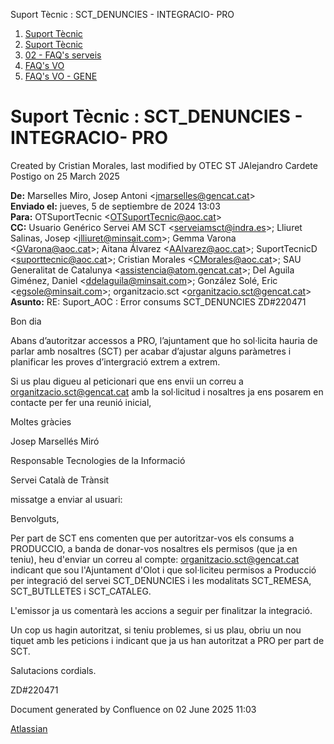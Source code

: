 Suport Tècnic : SCT\_DENUNCIES - INTEGRACIO- PRO  

1.  [Suport Tècnic](index.html)
2.  [Suport Tècnic](13893782.html)
3.  [02 - FAQ's serveis](26313393.html)
4.  [FAQ's VO](28705575.html)
5.  [FAQ's VO - GENE](28705577.html)

Suport Tècnic : SCT\_DENUNCIES - INTEGRACIO- PRO
================================================

Created by Cristian Morales, last modified by OTEC ST JAlejandro Cardete Postigo on 25 March 2025

**De:** Marselles Miro, Josep Antoni <[jmarselles@gencat.cat](mailto:jmarselles@gencat.cat)\>  
**Enviado el:** jueves, 5 de septiembre de 2024 13:03  
**Para:** OTSuportTecnic <[OTSuportTecnic@aoc.cat](mailto:OTSuportTecnic@aoc.cat)\>  
**CC:** Usuario Genérico Servei AM SCT <[serveiamsct@indra.es](mailto:serveiamsct@indra.es)\>; Lliuret Salinas, Josep <[jlliuret@minsait.com](mailto:jlliuret@minsait.com)\>; Gemma Varona <[GVarona@aoc.cat](mailto:GVarona@aoc.cat)\>; Aitana Álvarez <[AAlvarez@aoc.cat](mailto:AAlvarez@aoc.cat)\>; SuportTecnicD <[suporttecnic@aoc.cat](mailto:suporttecnic@aoc.cat)\>; Cristian Morales <[CMorales@aoc.cat](mailto:CMorales@aoc.cat)\>; SAU Generalitat de Catalunya <[assistencia@atom.gencat.cat](mailto:assistencia@atom.gencat.cat)\>; Del Aguila Giménez, Daniel <[ddelaguila@minsait.com](mailto:ddelaguila@minsait.com)\>; González Solé, Eric <[egsole@minsait.com](mailto:egsole@minsait.com)\>; organitzacio.sct <[organitzacio.sct@gencat.cat](mailto:organitzacio.sct@gencat.cat)\>  
**Asunto:** RE: Suport\_AOC : Error consums SCT\_DENUNCIES ZD#220471

  

Bon dia

  

Abans d’autoritzar accessos a PRO, l’ajuntament que ho sol·licita hauria de parlar amb nosaltres (SCT) per acabar d’ajustar alguns paràmetres i planificar les proves d’intergració extrem a extrem.

  

Si us plau digueu al peticionari que ens envii un correu a [organitzacio.sct@gencat.cat](mailto:organitzacio.sct@gencat.cat) amb la sol·licitud i nosaltres ja ens posarem en contacte per fer una reunió inicial,

  

Moltes gràcies

  

  

Josep Marsellés Miró

Responsable Tecnologies de la Informació

Servei Català de Trànsit

  

missatge a enviar al usuari:

Benvolguts,

  

Per part de SCT ens comenten que per autoritzar-vos els consums a PRODUCCIO, a banda de donar-vos nosaltres els permisos (que ja en teniu), heu d'enviar un correu al compte: [organitzacio.sct@gencat.cat](mailto:organitzacio.sct@gencat.cat) indicant que sou l'Ajuntament d'Olot i que sol·liciteu permisos a Producció per integració del servei SCT\_DENUNCIES i les modalitats SCT\_REMESA, SCT\_BUTLLETES i SCT\_CATALEG.

  

L'emissor ja us comentarà les accions a seguir per finalitzar la integració.

  

Un cop us hagin autoritzat, si teniu problemes, si us plau, obriu un nou tiquet amb les peticions i indicant que ja us han autoritzat a PRO per part de SCT.

  

Salutacions cordials.

ZD#220471

Document generated by Confluence on 02 June 2025 11:03

[Atlassian](http://www.atlassian.com/)